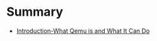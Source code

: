 # Summary

* [Introduction-What Qemu is and What It Can Do](chap1.1-what's_qemu_and_what_it_can_do.md)